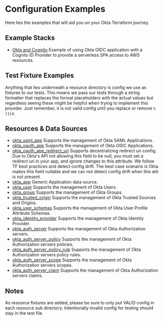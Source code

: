 # Configuration Examples

Here lies the examples that will aid you on your Okta Terraform journey.

## Example Stacks

* [Okta and Cognito](./oidc-cognito-stack.tf) Example of using Okta OIDC application with a Cognito ID Provider to provide a serverless SPA access to AWS resources.

## Test Fixture Examples

Anything that lies underneath a resource directory is config we use as fixtures to our tests. This means we pass our tests through a string formatter that replaces the format placeholders with the actual values but regardless seeing these might be helpful when trying to implement this provider. Just remember, it is not valid config until you replace or remove `%[1]d`.

## Resources & Data Sources

* [okta_saml_app](./okta_saml_app) Supports the management of Okta SAML Applications.
* [okta_oauth_app](./okta_oauth_app) Supports the management of Okta OIDC Applications.
* [okta_oauth_app_redirect_uri](./okta_oauth_app_redirect_uri) Supports decentralizing redirect uri config. Due to Okta's API not allowing this field to be null, you must set a redirect uri in your app, and ignore changes to this attribute. We follow TF best practices and detect config drift. The best case scenario is Okta makes this field nullable and we can not detect config drift when this attr is not present.
* [okta_app](./okta_app) Generic Application data source.
* [okta_user](./okta_user) Supports the management of Okta Users.
* [okta_group](./okta_group) Supports the management of Okta Groups.
* [okta_trusted_origin](./okta_trusted_origin) Supports the management of Okta Trusted Sources and Origins.
* [okta_user_schemas](./okta_user_schemas) Supports the management of Okta User Profile Attribute Schemas.
* [okta_identity_provider](./okta_identity_provider) Supports the management of Okta Identity Provider.
* [okta_auth_server](./okta_auth_server) Supports the management of Okta Authorization servers.
* [okta_auth_server_policy](./okta_auth_server_policy) Supports the management of Okta Authorization servers policies.
* [okta_auth_server_policy_rule](./okta_auth_server_policy_rule) Supports the management of Okta Authorization servers policy rules.
* [okta_auth_server_scope](./okta_auth_server_scope) Supports the management of Okta Authorization servers scopes.
* [okta_auth_server_claim](./okta_auth_server_claim) Supports the management of Okta Authorization servers claims.

## Notes

As resource fixtures are added, please be sure to only put VALID config in each resource sub directory. Intentionally invalid config for testing should stay in the test file.
